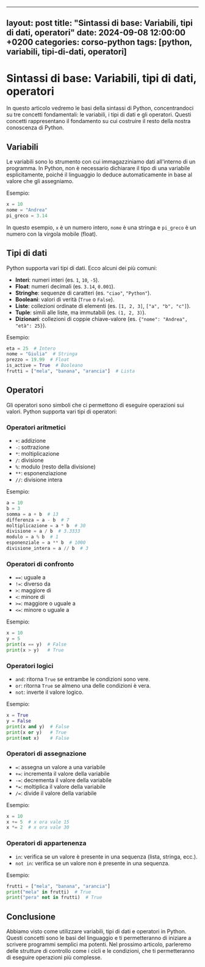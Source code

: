 
---
layout: post
title:  "Sintassi di base: Variabili, tipi di dati, operatori"
date:   2024-09-08 12:00:00 +0200
categories: corso-python
tags: [python, variabili, tipi-di-dati, operatori]
---

# Sintassi di base: Variabili, tipi di dati, operatori

In questo articolo vedremo le basi della sintassi di Python, concentrandoci su tre concetti fondamentali: le variabili, i tipi di dati e gli operatori. Questi concetti rappresentano il fondamento su cui costruire il resto della nostra conoscenza di Python.

## Variabili

Le variabili sono lo strumento con cui immagazziniamo dati all'interno di un programma. In Python, non è necessario dichiarare il tipo di una variabile esplicitamente, poiché il linguaggio lo deduce automaticamente in base al valore che gli assegniamo.

Esempio:
```python
x = 10
nome = "Andrea"
pi_greco = 3.14
```

In questo esempio, `x` è un numero intero, `nome` è una stringa e `pi_greco` è un numero con la virgola mobile (float).

## Tipi di dati

Python supporta vari tipi di dati. Ecco alcuni dei più comuni:

- **Interi**: numeri interi (es. `1`, `10`, `-5`).
- **Float**: numeri decimali (es. `3.14`, `0.001`).
- **Stringhe**: sequenze di caratteri (es. `"ciao"`, `"Python"`).
- **Booleani**: valori di verità (`True` o `False`).
- **Liste**: collezioni ordinate di elementi (es. `[1, 2, 3]`, `["a", "b", "c"]`).
- **Tuple**: simili alle liste, ma immutabili (es. `(1, 2, 3)`).
- **Dizionari**: collezioni di coppie chiave-valore (es. `{"nome": "Andrea", "età": 25}`).

Esempio:
```python
eta = 25  # Intero
nome = "Giulia"  # Stringa
prezzo = 19.99  # Float
is_active = True  # Booleano
frutti = ["mela", "banana", "arancia"]  # Lista
```

## Operatori

Gli operatori sono simboli che ci permettono di eseguire operazioni sui valori. Python supporta vari tipi di operatori:

### Operatori aritmetici
- `+`: addizione
- `-`: sottrazione
- `*`: moltiplicazione
- `/`: divisione
- `%`: modulo (resto della divisione)
- `**`: esponenziazione
- `//`: divisione intera

Esempio:
```python
a = 10
b = 3
somma = a + b  # 13
differenza = a - b  # 7
moltiplicazione = a * b  # 30
divisione = a / b  # 3.3333
modulo = a % b  # 1
esponenziale = a ** b  # 1000
divisione_intera = a // b  # 3
```

### Operatori di confronto
- `==`: uguale a
- `!=`: diverso da
- `>`: maggiore di
- `<`: minore di
- `>=`: maggiore o uguale a
- `<=`: minore o uguale a

Esempio:
```python
x = 10
y = 5
print(x == y)  # False
print(x > y)   # True
```

### Operatori logici
- `and`: ritorna `True` se entrambe le condizioni sono vere.
- `or`: ritorna `True` se almeno una delle condizioni è vera.
- `not`: inverte il valore logico.

Esempio:
```python
x = True
y = False
print(x and y)  # False
print(x or y)   # True
print(not x)    # False
```

### Operatori di assegnazione
- `=`: assegna un valore a una variabile
- `+=`: incrementa il valore della variabile
- `-=`: decrementa il valore della variabile
- `*=`: moltiplica il valore della variabile
- `/=`: divide il valore della variabile

Esempio:
```python
x = 10
x += 5  # x ora vale 15
x *= 2  # x ora vale 30
```

### Operatori di appartenenza
- `in`: verifica se un valore è presente in una sequenza (lista, stringa, ecc.).
- `not in`: verifica se un valore non è presente in una sequenza.

Esempio:
```python
frutti = ["mela", "banana", "arancia"]
print("mela" in frutti)  # True
print("pera" not in frutti)  # True
```

## Conclusione

Abbiamo visto come utilizzare variabili, tipi di dati e operatori in Python. Questi concetti sono le basi del linguaggio e ti permetteranno di iniziare a scrivere programmi semplici ma potenti. Nel prossimo articolo, parleremo delle strutture di controllo come i cicli e le condizioni, che ti permetteranno di eseguire operazioni più complesse.
